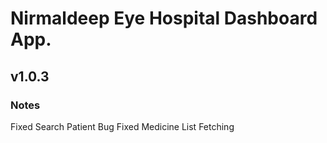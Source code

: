 # Nirmaldeep Eye Hospital Dashboard App.
## v1.0.3
### Notes
Fixed Search Patient Bug
Fixed Medicine List Fetching
